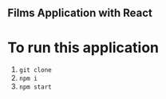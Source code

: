 ## Films Application with React

# To run this application

1. `git clone`
2. `npm i`
3. `npm start`